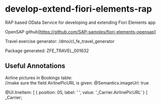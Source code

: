 # develop-extend-fiori-elements-rap
RAP based OData Service for developing and extending Fiori Elements app

OpenSAP github[https://github.com/SAP-samples/fiori-elements-opensap]

Travel exercise generator: /dmo/cl_fe_travel_generator

Package generated: ZFE_TRAVEL_001632




## Useful Annotations
Airline pictures in Bookings table:  
  //make sure the field AirlinePicURL is given:  @Semantics.imageUrl: true
  
  @UI.lineItem: [ { position: 05, label: ' ', value: '_Carrier.AirlinePicURL' } ]
  _Carrier;

